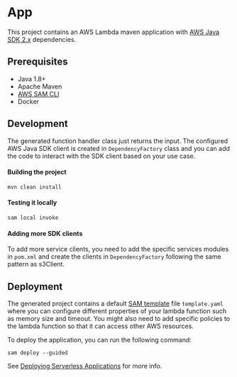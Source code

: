# App

This project contains an AWS Lambda maven application with [AWS Java SDK 2.x](https://github.com/aws/aws-sdk-java-v2) dependencies.

## Prerequisites

- Java 1.8+
- Apache Maven
- [AWS SAM CLI](https://docs.aws.amazon.com/serverless-application-model/latest/developerguide/serverless-sam-cli-install.html)
- Docker

## Development

The generated function handler class just returns the input. The configured AWS Java SDK client is created in `DependencyFactory` class and you can
add the code to interact with the SDK client based on your use case.

#### Building the project

```
mvn clean install
```

#### Testing it locally

```
sam local invoke
```

#### Adding more SDK clients

To add more service clients, you need to add the specific services modules in `pom.xml` and create the clients in `DependencyFactory` following the same
pattern as s3Client.

## Deployment

The generated project contains a default [SAM template](https://docs.aws.amazon.com/serverless-application-model/latest/developerguide/sam-resource-function.html) file `template.yaml` where you can
configure different properties of your lambda function such as memory size and timeout. You might also need to add specific policies to the lambda function
so that it can access other AWS resources.

To deploy the application, you can run the following command:

```
sam deploy --guided
```

See [Deploying Serverless Applications](https://docs.aws.amazon.com/serverless-application-model/latest/developerguide/serverless-deploying.html) for more info.
